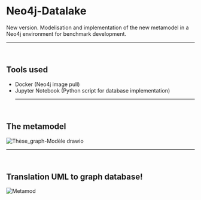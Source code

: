 # Neo4j-Datalake
New version.
Modelisation and implementation of the new metamodel in a Neo4j environment for benchmark development.
<br/> <hr/><br/>

## Tools used
* Docker (Neo4j image pull)
* Jupyter Notebook (Python script for database implementation)
<br/> <hr/><br/>
## The metamodel
![Thèse_graph-Modèle drawio](https://user-images.githubusercontent.com/82585768/140897759-ba292d70-e77e-4dea-8e93-6de6f751484f.png)
<br/> <hr/><br/>

## Translation UML to graph database!
![Metamod](https://user-images.githubusercontent.com/82585768/140912749-69f23b1a-dbdb-476a-beea-83afced441e0.png)
